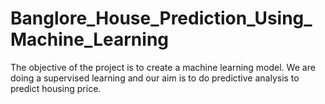 # Banglore_House_Prediction_Using_Machine_Learning
The objective of the project is to create a machine learning model. We are doing a supervised learning and our aim is to do predictive analysis to predict housing price.
